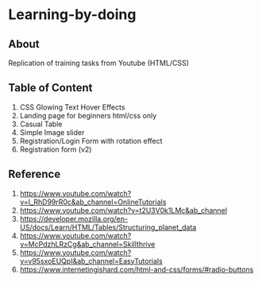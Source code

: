 # Learning-by-doing

## About

Replication of training tasks from Youtube (HTML/CSS)

## Table of Content

1. CSS Glowing Text Hover Effects
2. Landing page for beginners html/css only 
3. Casual Table
4. Simple Image slider
5. Registration/Login Form with rotation effect
6. Registration form (v2)
## Reference

1. https://www.youtube.com/watch?v=I_RhD99rR0c&ab_channel=OnlineTutorials
2. https://www.youtube.com/watch?v=t2U3V0k1LMc&ab_channel
3. https://developer.mozilla.org/en-US/docs/Learn/HTML/Tables/Structuring_planet_data
4. https://www.youtube.com/watch?v=McPdzhLRzCg&ab_channel=Skillthrive 
5. https://www.youtube.com/watch?v=v95sxoEUQpI&ab_channel=EasyTutorials
6. https://www.internetingishard.com/html-and-css/forms/#radio-buttons